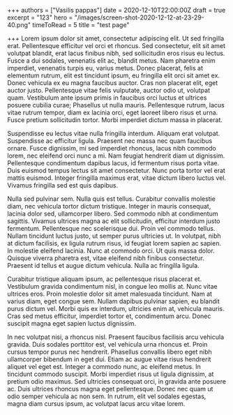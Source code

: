 +++
authors = ["Vasilis pappas"]
date = 2020-12-10T22:00:00Z
draft = true
excerpt = "123"
hero = "/images/screen-shot-2020-12-12-at-23-29-40.png"
timeToRead = 5
title = "test page"

+++
Lorem ipsum dolor sit amet, consectetur adipiscing elit. Ut sed fringilla erat. Pellentesque efficitur vel orci et rhoncus. Sed consectetur, elit sit amet volutpat blandit, erat lacus finibus nibh, sed sollicitudin eros risus eu lectus. Fusce a dui sodales, venenatis elit ac, blandit metus. Nam pharetra enim imperdiet, venenatis turpis eu, varius metus. Donec placerat, felis at elementum rutrum, elit est tincidunt ipsum, eu fringilla elit orci sit amet ex. Donec vehicula ex eu magna faucibus auctor. Cras non placerat elit, eget auctor justo. Pellentesque vitae felis vulputate, auctor odio ut, volutpat quam. Vestibulum ante ipsum primis in faucibus orci luctus et ultrices posuere cubilia curae; Phasellus ut nulla mauris. Pellentesque rutrum, lacus vitae rutrum tempor, diam ex lacinia orci, eget laoreet libero risus et urna. Fusce pretium sollicitudin tortor. Morbi imperdiet dictum massa in placerat.

Suspendisse eu lectus vitae nulla fringilla interdum. Aliquam erat volutpat. Suspendisse ac efficitur ligula. Praesent nec massa nec quam faucibus ornare. Fusce dignissim, mi sed imperdiet rhoncus, lacus nibh commodo lorem, nec eleifend orci nunc a mi. Nam feugiat hendrerit diam ut dignissim. Pellentesque condimentum dapibus lacus, id fermentum risus porta vitae. Duis euismod tempus lectus sit amet consectetur. Nunc porta tortor vel erat mattis euismod. Integer fringilla maximus erat, vitae dictum libero luctus vel. Vivamus fringilla sed est quis dapibus.

Nulla sed pulvinar sem. Nulla quis est tellus. Curabitur convallis molestie diam, nec vehicula tortor dictum tristique. Integer in mauris consequat, lacinia dolor sed, ullamcorper libero. Sed commodo nibh at condimentum sagittis. Vivamus ultrices magna ac elit sollicitudin, efficitur interdum justo fermentum. Pellentesque nec scelerisque dui. Proin vel commodo tellus. Nullam tincidunt luctus justo, ut semper purus ultricies ut. In volutpat, nibh at dictum facilisis, ex ligula rutrum risus, id feugiat lorem sapien ac sapien. In molestie eleifend lacinia. Nunc at commodo orci. Ut quis massa dolor. Quisque viverra pharetra est, vitae eleifend nibh finibus consectetur. Praesent id tellus et augue dictum vehicula. Nulla ac fringilla ligula.

Curabitur tristique aliquam ipsum, ac pellentesque risus placerat et. Vestibulum gravida condimentum nisl, in congue leo mollis at. Nunc vitae ultrices eros. Proin molestie dolor sit amet malesuada tincidunt. Nam at varius diam, eget congue sem. Nullam dapibus pulvinar sapien, eu blandit purus dictum vel. Morbi quis ex interdum, ultricies enim at, vehicula mauris. Cras sed metus efficitur, imperdiet tortor et, condimentum arcu. Donec suscipit magna eget sapien luctus dignissim.

In nec volutpat nisi, a rhoncus nisl. Praesent faucibus facilisis arcu vehicula gravida. Duis sodales porttitor est, vel vehicula urna rhoncus et. Proin cursus tempor purus nec hendrerit. Phasellus convallis libero eget nibh ullamcorper bibendum in eget dui. Etiam ac augue vitae risus hendrerit aliquet vel eget est. Integer a commodo nunc, ac eleifend metus. In tincidunt commodo suscipit. Morbi imperdiet risus ut ligula dignissim, at pretium odio maximus. Sed ultricies consequat orci, in gravida ante posuere ac. Duis ultrices rhoncus magna eget pellentesque. Donec nec quam ut odio semper vehicula ac non sem. In rutrum, elit vel sodales egestas, magna diam cursus ipsum, ac volutpat lacus arcu vitae lorem.
